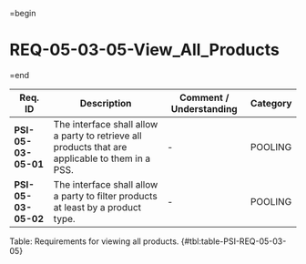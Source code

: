 =begin

# REQ-05-03-05-View_All_Products

=end

| Req. ID                        | Description                         | Comment / Understanding                  | Category                       |
| ------------------------------ | ----------------------------------- | ---------------------------------------- | ------------------------------ |
| __PSI-05-03-05-01__ | The interface shall allow a party to retrieve all products that are applicable to them in a PSS. | -                       | POOLING  |
| __PSI-05-03-05-02__ | The interface shall allow a party to filter products at least by a product type.                 | -                       | POOLING  |

Table: Requirements for viewing all products. {#tbl:table-PSI-REQ-05-03-05}
